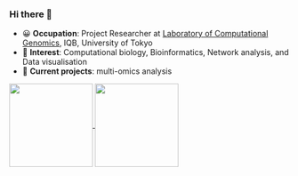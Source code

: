### Hi there 👋

- 😀 **Occupation**: Project Researcher at [Laboratory of Computational Genomics]("https://nakatolab.iqb.u-tokyo.ac.jp/index.html"), IQB, University of Tokyo
- 🌱 **Interest**: Computational biology, Bioinformatics, Network analysis, and Data visualisation
- 🔭 **Current projects**: multi-omics analysis

<a href="https://github.com/G708">
  <img height=150 align="center" src="https://github-readme-stats.vercel.app/api?username=G708&count_private=true&show_icons=true&hide=contribs&theme=vue&rank_icon=github&repo=github-readme-stats" />
</a>
<a href="https://github.com/G708">
  <img height=150  align="center" src="https://github-readme-stats.vercel.app/api/top-langs/?username=G708&hide_progress=true&theme=vue&layout=compact" />
</a>



<!--
**G708/G708** is a ✨ _special_ ✨ repository because its `README.md` (this file) appears on your GitHub profile.

Here are some ideas to get you started:

- 🔭 I’m currently working on ...
- 🌱 I’m currently learning ...
- 👯 I’m looking to collaborate on ...
- 🤔 I’m looking for help with ...
- 💬 Ask me about ...
- 📫 How to reach me: ...
- 😄 Pronouns: ...
- ⚡ Fun fact: ...
-->
